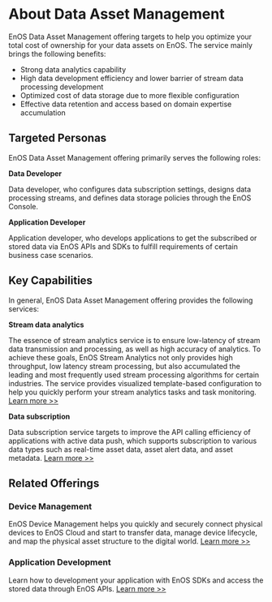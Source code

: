 # About Data Asset Management

EnOS Data Asset Management offering targets to help you optimize your total cost of ownership for your data assets on EnOS. The service mainly brings the following benefits:

- Strong data analytics capability
- High data development efficiency and lower barrier of stream data processing development
- Optimized cost of data storage due to more flexible configuration
- Effective data retention and access based on domain expertise accumulation


## Targeted Personas

EnOS Data Asset Management offering primarily serves the following roles:

**Data Developer**

Data developer, who configures data subscription settings, designs data processing streams, and defines data storage policies through the EnOS Console.

**Application Developer**

Application developer, who develops applications to get the subscribed or stored data via EnOS APIs and SDKs to fulfill requirements of certain business case scenarios.



## Key Capabilities

In general, EnOS Data Asset Management offering provides the following services:

**Stream data analytics**

The essence of stream analytics service is to ensure low-latency of stream data transmission and processing, as well as high accuracy of analytics. To achieve these goals, EnOS Stream Analytics not only provides high throughput, low latency stream processing, but also accumulated the leading and most frequently used stream processing algorithms for certain industries. The service provides visualized template-based configuration to help you quickly perform your stream analytics tasks and task monitoring. [Learn more >>](https://www.envisioniot.com/docs/online-data/en/latest/streaming_overview.html)

**Data subscription**

Data subscription service targets to improve the API calling efficiency of applications with active data push, which supports subscription to various data types such as real-time asset data, asset alert data, and asset metadata. [Learn more >>](https://www.envisioniot.com/docs/data-asset/en/latest/data_subscription_overview.html)
<!--

**Data storage policy**

EnOS provides a variety of data storage options for you based on your data storage and reading requirements. Data is stored by categories (data type and storage time), thus reducing data storage costs and enhancing data reading efficiency.

-->

## Related Offerings

### Device Management

EnOS Device Management helps you quickly and securely connect physical devices to EnOS Cloud and start to transfer data, manage device lifecycle, and map the physical asset structure to the digital world. [Learn more >>](https://www.envisioniot.com/docs/device-connection/en/latest/device_management_overview.html)

### Application Development

Learn how to development your application with EnOS SDKs and access the stored data through EnOS APIs. [Learn more >>](https://www.envisioniot.com/docs/app-development/en/latest/app_dev_overview.html)

 